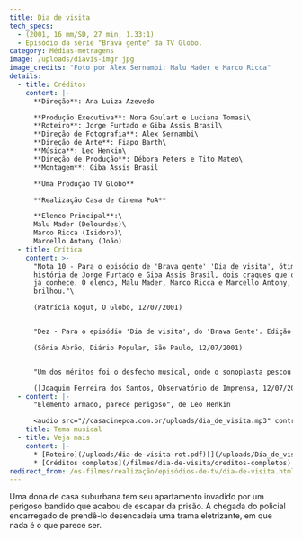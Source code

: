 ```yaml
---
title: Dia de visita
tech_specs:
  - (2001, 16 mm/SD, 27 min, 1.33:1)
  - Episódio da série "Brava gente" da TV Globo.
category: Médias-metragens
image: /uploads/diavis-imgr.jpg
image_credits: "Foto por Alex Sernambi: Malu Mader e Marco Ricca"
details:
  - title: Créditos
    content: |-
      **Direção**: Ana Luiza Azevedo

      **Produção Executiva**: Nora Goulart e Luciana Tomasi\
      **Roteiro**: Jorge Furtado e Giba Assis Brasil\
      **Direção de Fotografia**: Alex Sernambi\
      **Direção de Arte**: Fiapo Barth\
      **Música**: Leo Henkin\
      **Direção de Produção**: Débora Peters e Tito Mateo\
      **Montagem**: Giba Assis Brasil

      **Uma Produção TV Globo**

      **Realização Casa de Cinema PoA**

      **Elenco Principal**:\
      Malu Mader (Delourdes)\
      Marco Ricca (Isidoro)\
      Marcello Antony (João)
  - title: Crítica
    content: >-
      "Nota 10 - Para o episódio de 'Brava gente' 'Dia de visita', ótima
      história de Jorge Furtado e Giba Assis Brasil, dois craques que o público
      já conhece. O elenco, Malu Mader, Marco Ricca e Marcello Antony, também
      brilhou."\

      (Patrícia Kogut, O Globo, 12/07/2001)


      "Dez - Para o episódio 'Dia de visita', do 'Brava Gente'. Edição e direção perfeitas."\

      (Sônia Abrão, Diário Popular, São Paulo, 12/07/2001)


      "Um dos méritos foi o desfecho musical, onde o sonoplasta pescou de um álbum perdido de Sérgio Sampaio, compositor capixaba jamais reproduzido em CD, uma faixa com a dramaticidade perfeita pedida para a cena e com a citação de um nome, Maria de Lourdes, o mesmo da personagem de Malu Mader. A impressão é que nome e história funcionaram quase que como pretexto para que a música explodisse, com uma tensão emocional espetacular, no final do programa. Valeu a pena."\

      ([Joaquim Ferreira dos Santos, Observatório de Imprensa, 12/07/2001](http://www.observatoriodaimprensa.com.br/artigos/qtv180720015.htm))
  - content: |-
      "Elemento armado, parece perigoso", de Leo Henkin

      <audio src="//casacinepoa.com.br/uploads/dia_de_visita.mp3" controls />
    title: Tema musical
  - title: Veja mais
    content: |-
      * [Roteiro](/uploads/dia-de-visita-rot.pdf)[](/uploads/Dia_de_visita.mp3)
      * [C﻿réditos completos](/filmes/dia-de-visita/creditos-completos)
redirect_from: /os-filmes/realização/episódios-de-tv/dia-de-visita.html
---
```

Uma dona de casa suburbana tem seu apartamento invadido por um perigoso bandido que acabou de escapar da prisão. A chegada do policial encarregado de prendê-lo desencadeia uma trama eletrizante, em que nada é o que parece ser.
